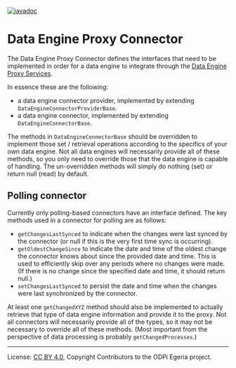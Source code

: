 <!-- SPDX-License-Identifier: CC-BY-4.0 -->
<!-- Copyright Contributors to the ODPi Egeria project. -->

[![javadoc](https://javadoc.io/badge2/org.odpi.egeria/data-engine-proxy-connector/javadoc.svg)](https://javadoc.io/doc/org.odpi.egeria/data-engine-proxy-connector)

# Data Engine Proxy Connector

The Data Engine Proxy Connector defines the interfaces that need to be implemented in
order for a data engine to integrate through the [Data Engine Proxy Services](../README.md).

In essence these are the following:

- a data engine connector provider, implemented by extending `DataEngineConnectorProviderBase`.
- a data engine connector, implemented by extending `DataEngineConnectorBase`.

The methods in `DataEngineConnectorBase` should be overridden to implement those set / retrieval
operations according to the specifics of your own data engine. Not all data engines will
necessarily provide all of these methods, so you only need to override those that the data engine
is capable of handling. The un-overridden methods will simply do nothing (set) or return null (read)
by default.

## Polling connector

Currently only polling-based connectors have an interface defined. The key methods used in a connector
for polling are as follows:

- `getChangesLastSynced` to indicate when the changes were last synced by the connector (or null if
    this is the very first time sync is occurring).
- `getOldestChangeSince` to indicate the date and time of the oldest change the connector knows about
    since the provided date and time. This is used to efficiently skip over any periods where no changes
    were made. (If there is no change since the specified date and time, it should return null.)
- `setChangesLastSynced` to persist the date and time when the changes were last synchronized by the
    connector.

At least one `getChangedXYZ` method should also be implemented to actually retrieve that type of
data engine information and provide it to the proxy. Not all connectors will necessarily provide all
of the types, so it may not be necessary to override all of these methods. (Most important from the
perspective of data processing is probably `getChangedProcesses`.)

----
License: [CC BY 4.0](https://creativecommons.org/licenses/by/4.0/),
Copyright Contributors to the ODPi Egeria project.